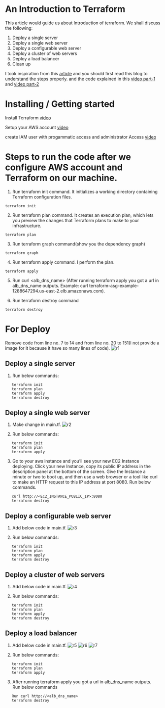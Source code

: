 # An Introduction to Terraform

This article would guide us about Introduction of terraform. We shall discuss the following:

1. Deploy a single server
2. Deploy a single web server
3. Deploy a configurable web server
4. Deploy a cluster of web servers
5. Deploy a load balancer
6. Clean up

I took inspiration from this [article](https://blog.gruntwork.io/an-introduction-to-terraform-f17df9c6d180#a9b0) and you should first read this blog to understand the steps properly. and the code explained in this [video part-1](https://shorthillstech-my.sharepoint.com/:v:/p/kapil_jain/Ef0H3oWHQyBMiocS2O9rVRsBm3RQpxwZBmJD-AlXmZsmnA?e=zO9UJ9) and [video part-2](https://shorthillstech-my.sharepoint.com/:v:/p/kapil_jain/EY7NTuItyotJlQpC_KdtEqgBT7I-A9fQF38hKiqzxZzOsA?e=kVkQBF)

# Installing / Getting started

Install Terraform [video](https://www.youtube.com/watch?v=Cn6xYf0QJME)

Setup your AWS account [video](https://www.youtube.com/watch?v=gA9pl-A9gDM)

create IAM user with progammatic access and administrator Access [video](https://www.youtube.com/watch?v=Xx_-IA9qnuI)

# Steps to run the code after we configure AWS account and Terraform on our machine.

1. Run terraform init command. It initializes a working directory containing Terraform configuration files.

```
terraform init
```

2. Run terraform plan command. It creates an execution plan, which lets you preview the changes that Terraform plans to make to your infrastructure.

```
terraform plan
```

3. Run terraform graph command(show you the dependency graph)

```
terraform graph
```

4. Run terraform apply command. I perform the plan.

```
terraform apply
```

5. Run curl <alb_dns_name> (After running terraform apply you got a url in alb_dns_name outputs. Example: curl terraform-asg-example-1288647294.us-east-2.elb.amazonaws.com).

6. Run terraform destroy command

```
terraform destroy
```

# For Deploy

Remove code from line no. 7 to 14 and from line no. 20 to 151(I not provide a image for it because it have so many lines of code).
![r1](https://user-images.githubusercontent.com/101810595/200256308-ea209eab-9fa8-4df2-be5e-b4822a7b7689.PNG)

## Deploy a single server

1. Run below commands:

```
   terraform init
   terraform plan
   terraform apply
   terraform destroy
```

## Deploy a single web server

1. Make change in main.tf.
![r2](https://user-images.githubusercontent.com/101810595/200258101-1c4da4b1-ac69-4b3f-bdec-49af16611dcb.PNG)

2. Run below commands:

```
   terraform init
   terraform plan
   terraform apply
```

3. Go to your aws instance and you’ll see your new EC2 Instance deploying. Click your new Instance, copy its public IP address in the description panel at the bottom of the screen. Give the Instance a minute or two to boot up, and then use a web browser or a tool like curl to make an HTTP request to this IP address at port 8080. Run below commands.

```
   curl http://<EC2_INSTANCE_PUBLIC_IP>:8080
   terraform destroy
```

## Deploy a configurable web server

1. Add below code in main.tf.
![r3](https://user-images.githubusercontent.com/101810595/200258868-45ab88cc-76ea-4df9-b8a7-9347bd62fdcb.PNG)

2. Run below commands:

```
   terraform init
   terraform plan
   terraform apply
   terraform destroy
```

## Deploy a cluster of web servers

1. Add below code in main.tf.
![r4](https://user-images.githubusercontent.com/101810595/200259316-e09f64de-588a-449e-b6b8-4c278d51d717.PNG)

2. Run below commands:

```
   terraform init
   terraform plan
   terraform apply
   terraform destroy
```

## Deploy a load balancer

1. Add below code in main.tf.
![r5](https://user-images.githubusercontent.com/101810595/200260120-324d96b5-118e-489d-9c3f-ec33274c5b7a.PNG)
![r6](https://user-images.githubusercontent.com/101810595/200260127-6ae98d63-ec4b-4304-a5f8-834b9187c95f.PNG)
![r7](https://user-images.githubusercontent.com/101810595/200260134-0c701b01-209f-467a-980b-c94b5eda764c.PNG)

2. Run below commands:

```
   terraform init
   terraform plan
   terraform apply
```

3. After running terraform apply you got a url in alb_dns_name outputs. Run below commands

```
   Run curl http://<alb_dns_name>
   terraform destroy
```
